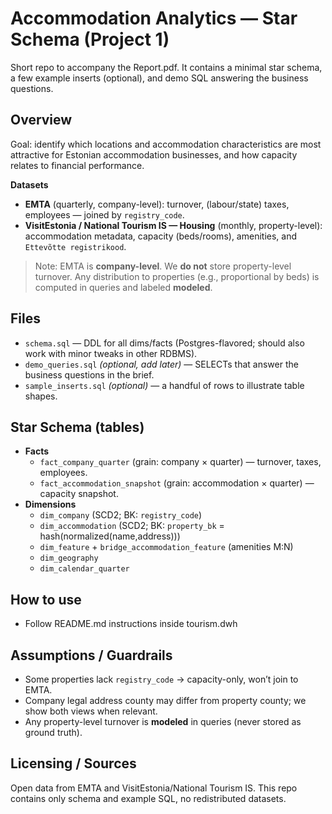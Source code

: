 # Accommodation Analytics — Star Schema (Project 1)

Short repo to accompany the Report.pdf. It contains a minimal star schema, a few example inserts (optional), and demo SQL answering the business questions.

## Overview
Goal: identify which locations and accommodation characteristics are most attractive for Estonian accommodation businesses, and how capacity relates to financial performance.

**Datasets**
- **EMTA** (quarterly, company-level): turnover, (labour/state) taxes, employees — joined by `registry_code`.
- **VisitEstonia / National Tourism IS — Housing** (monthly, property-level): accommodation metadata, capacity (beds/rooms), amenities, and `Ettevõtte registrikood`.

> Note: EMTA is **company-level**. We **do not** store property-level turnover. Any distribution to properties (e.g., proportional by beds) is computed in queries and labeled **modeled**.

## Files
- `schema.sql` — DDL for all dims/facts (Postgres-flavored; should also work with minor tweaks in other RDBMS).
- `demo_queries.sql` *(optional, add later)* — SELECTs that answer the business questions in the brief.
- `sample_inserts.sql` *(optional)* — a handful of rows to illustrate table shapes.

## Star Schema (tables)
- **Facts**
  - `fact_company_quarter` (grain: company × quarter) — turnover, taxes, employees.
  - `fact_accommodation_snapshot` (grain: accommodation × quarter) — capacity snapshot.
- **Dimensions**
  - `dim_company` (SCD2; BK: `registry_code`)
  - `dim_accommodation` (SCD2; BK: `property_bk` = hash(normalized(name,address)))
  - `dim_feature` + `bridge_accommodation_feature` (amenities M:N)
  - `dim_geography`
  - `dim_calendar_quarter`

## How to use
* Follow README.md instructions inside tourism.dwh

## Assumptions / Guardrails
- Some properties lack `registry_code` → capacity-only, won’t join to EMTA.
- Company legal address county may differ from property county; we show both views when relevant.
- Any property-level turnover is **modeled** in queries (never stored as ground truth).

## Licensing / Sources
Open data from EMTA and VisitEstonia/National Tourism IS. This repo contains only schema and example SQL, no redistributed datasets.

